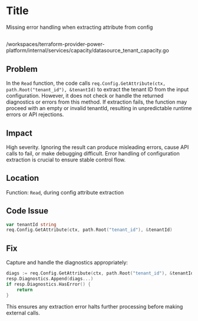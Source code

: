 # Title

Missing error handling when extracting attribute from config

##

/workspaces/terraform-provider-power-platform/internal/services/capacity/datasource_tenant_capacity.go

## Problem

In the `Read` function, the code calls `req.Config.GetAttribute(ctx, path.Root("tenant_id"), &tenantId)` to extract the tenant ID from the input configuration. However, it does not check or handle the returned diagnostics or errors from this method. If extraction fails, the function may proceed with an empty or invalid tenantId, resulting in unpredictable runtime errors or API rejections.

## Impact

High severity. Ignoring the result can produce misleading errors, cause API calls to fail, or make debugging difficult. Error handling of configuration extraction is crucial to ensure stable control flow.

## Location

Function: `Read`, during config attribute extraction

## Code Issue

```go
var tenantId string
req.Config.GetAttribute(ctx, path.Root("tenant_id"), &tenantId)
```

## Fix

Capture and handle the diagnostics appropriately:

```go
diags := req.Config.GetAttribute(ctx, path.Root("tenant_id"), &tenantId)
resp.Diagnostics.Append(diags...)
if resp.Diagnostics.HasError() {
    return
}
```

This ensures any extraction error halts further processing before making external calls.
